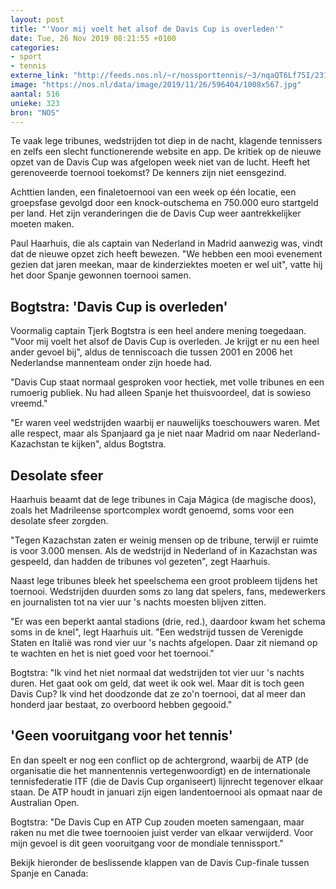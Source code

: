 ```yaml
---
layout: post
title: "'Voor mij voelt het alsof de Davis Cup is overleden'"
date: Tue, 26 Nov 2019 08:21:55 +0100
categories: 
- sport 
- tennis 
externe_link: "http://feeds.nos.nl/~r/nossporttennis/~3/nqaQT6Lf75I/2312073"
image: "https://nos.nl/data/image/2019/11/26/596404/1008x567.jpg"
aantal: 516
unieke: 323
bron: "NOS"
---
```


<p>Te vaak lege tribunes, wedstrijden tot diep in de nacht, klagende tennissers en zelfs een slecht functionerende website en app. De kritiek op de nieuwe opzet van de Davis Cup was afgelopen week niet van de lucht. Heeft het gerenoveerde toernooi toekomst? De kenners zijn niet eensgezind.</p>
<p>Achttien landen, een finaletoernooi van een week op één locatie, een groepsfase gevolgd door een knock-outschema en 750.000 euro startgeld per land. Het zijn veranderingen die de Davis Cup weer aantrekkelijker moeten maken.</p>
<p>Paul Haarhuis, die als captain van Nederland in Madrid aanwezig was, vindt dat de nieuwe opzet zich heeft bewezen. "We hebben een mooi evenement gezien dat jaren meekan, maar de kinderziektes moeten er wel uit", vatte hij het door Spanje gewonnen toernooi samen.</p>
<h2>Bogtstra: 'Davis Cup is overleden'</h2>
<p>Voormalig captain Tjerk Bogtstra is een heel andere mening toegedaan. "Voor mij voelt het alsof de Davis Cup is overleden. Je krijgt er nu een heel ander gevoel bij", aldus de tenniscoach die tussen 2001 en 2006 het Nederlandse mannenteam onder zijn hoede had.</p>
<p>"Davis Cup staat normaal gesproken voor hectiek, met volle tribunes en een rumoerig publiek. Nu had alleen Spanje het thuisvoordeel, dat is sowieso vreemd."</p>
<p>"Er waren veel wedstrijden waarbij er nauwelijks toeschouwers waren. Met alle respect, maar als Spanjaard ga je niet naar Madrid om naar Nederland-Kazachstan te kijken", aldus Bogtstra.</p>
<h2>Desolate sfeer</h2>
<p>Haarhuis beaamt dat de lege tribunes in Caja Mágica (de magische doos), zoals het Madrileense sportcomplex wordt genoemd, soms voor een desolate sfeer zorgden.</p>
<p>"Tegen Kazachstan zaten er weinig mensen op de tribune, terwijl er ruimte is voor 3.000 mensen. Als de wedstrijd in Nederland of in Kazachstan was gespeeld, dan hadden de tribunes vol gezeten", zegt Haarhuis.</p>
<p>Naast lege tribunes bleek het speelschema een groot probleem tijdens het toernooi. Wedstrijden duurden soms zo lang dat spelers, fans, medewerkers en journalisten tot na vier uur 's nachts moesten blijven zitten.</p>
<p>"Er was een beperkt aantal stadions (drie, red.), daardoor kwam het schema soms in de knel", legt Haarhuis uit. "Een wedstrijd tussen de Verenigde Staten en Italië was rond vier uur 's nachts afgelopen. Daar zit niemand op te wachten en het is niet goed voor het toernooi."</p>
<p>Bogtstra: "Ik vind het niet normaal dat wedstrijden tot vier uur 's nachts duren. Het gaat ook om geld, dat weet ik ook wel. Maar dit is toch geen Davis Cup? Ik vind het doodzonde dat ze zo'n toernooi, dat al meer dan honderd jaar bestaat, zo overboord hebben gegooid."</p>
<h2>'Geen vooruitgang voor het tennis'</h2>
<p>En dan speelt er nog een conflict op de achtergrond, waarbij de ATP (de organisatie die het mannentennis vertegenwoordigt) en de internationale tennisfederatie ITF (die de Davis Cup organiseert) lijnrecht tegenover elkaar staan. De ATP houdt in januari zijn eigen landentoernooi als opmaat naar de Australian Open.</p>
<p>Bogtstra: "De Davis Cup en ATP Cup zouden moeten samengaan, maar raken nu met die twee toernooien juist verder van elkaar verwijderd. Voor mijn gevoel is dit geen vooruitgang voor de mondiale tennissport."</p>
<p>Bekijk hieronder de beslissende klappen van de Davis Cup-finale tussen Spanje en Canada: </p><img src="http://feeds.feedburner.com/~r/nossporttennis/~4/nqaQT6Lf75I" height="1" width="1" alt=""/>
